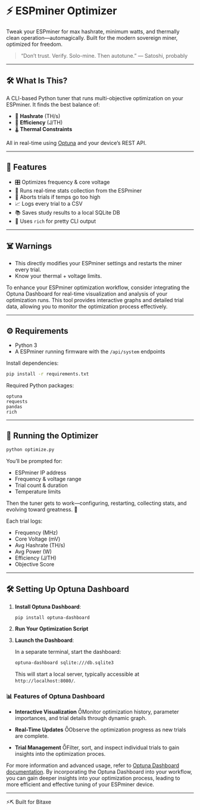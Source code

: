 # ⚡️ ESPminer Optimizer

Tweak your ESPminer for max hashrate, minimum watts, and thermally clean operation—automagically.
Built for the modern sovereign miner, optimized for freedom.

> “Don’t trust. Verify. Solo-mine. Then autotune.” — Satoshi, probably

---

## 🛠 What Is This?

A CLI-based Python tuner that runs multi-objective optimization on your ESPminer.
It finds the best balance of:
- 🧠 **Hashrate** (TH/s)
- 🔌 **Efficiency** (J/TH)
- 🌡 **Thermal Constraints**

All in real-time using [Optuna](https://optuna.org/) and your device’s REST API.

---

## 🚀 Features

- 🎛 Optimizes frequency & core voltage
- 🧪 Runs real-time stats collection from the ESPminer
- 🧯 Aborts trials if temps go too high
- 📈 Logs every trial to a CSV
- 📚 Saves study results to a local SQLite DB
- 🌈 Uses `rich` for pretty CLI output

---

## ☠️ Warnings

- This directly modifies your ESPminer settings and restarts the miner every trial.
- Know your thermal + voltage limits.

To enhance your ESPminer optimization workflow, consider integrating the Optuna Dashboard for real-time visualization and analysis of your optimization runs. This tool provides interactive graphs and detailed trial data, allowing you to monitor the optimization process effectively.

---

## ⚙️ Requirements

- Python 3
- A ESPminer running firmware with the `/api/system` endpoints

Install dependencies:
```bash
pip install -r requirements.txt
```

Required Python packages:
```
optuna
requests
pandas
rich
```

---

## 🧪 Running the Optimizer

```bash
python optimize.py
```

You’ll be prompted for:
- ESPminer IP address
- Frequency & voltage range
- Trial count & duration
- Temperature limits

Then the tuner gets to work—configuring, restarting, collecting stats, and evolving toward greatness. 🙌

Each trial logs:
- Frequency (MHz)
- Core Voltage (mV)
- Avg Hashrate (TH/s)
- Avg Power (W)
- Efficiency (J/TH)
- Objective Score

---

## 🛠️ Setting Up Optuna Dashboard

1. **Install Optuna Dashboard**:

   ```bash
   pip install optuna-dashboard
   ```

2. **Run Your Optimization Script**

3. **Launch the Dashboard**:

   In a separate terminal, start the dashboard:

   ```bash
   optuna-dashboard sqlite:///db.sqlite3
   ```

   This will start a local server, typically accessible at `http://localhost:8080/`.

### 📊 Features of Optuna Dashboard

- **Interactive Visualization** Monitor optimization history, parameter importances, and trial details through dynamic graph.

- **Real-Time Updates** Observe the optimization progress as new trials are complete.

- **Trial Management** Filter, sort, and inspect individual trials to gain insights into the optimization proces.

For more information and advanced usage, refer to [Optuna Dashboard documentation](https://optuna-dashboard.readthedocs.io/).
By incorporating the Optuna Dashboard into your workflow, you can gain deeper insights into your optimization process, leading to more efficient and effective tuning of your ESPminer device.

---

⚡️⛏️ Built for Bitaxe

